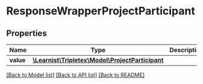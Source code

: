 # ResponseWrapperProjectParticipant

## Properties
Name | Type | Description | Notes
------------ | ------------- | ------------- | -------------
**value** | [**\Learnist\Tripletex\Model\ProjectParticipant**](ProjectParticipant.md) |  | [optional] 

[[Back to Model list]](../../README.md#documentation-for-models) [[Back to API list]](../../README.md#documentation-for-api-endpoints) [[Back to README]](../../README.md)

